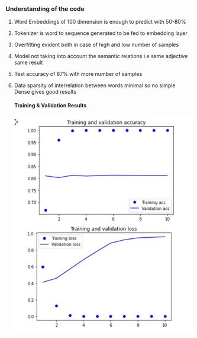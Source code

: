 ### Understanding of the code

1. Word Embeddings of 100 dimension is enough to predict with 50-80% 

2. Tokenizer is word to sequence generated to be fed to embedding layer

3. Overfitting evident both in case of high and low number of samples

4. Model not taking into account the semantic relations i.e same adjective same result

5. Test accuracy of 87% with more number of samples

6. Data sparsity of interrelation between words minimal so no simple Dense gives good results

   #### Training & Validation Results
   ![Results](https://github.com/nambiar/MachineLearning/blob/master/Phase2/Session1/MoreSamples.JPG)
